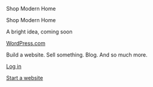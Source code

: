 Shop Modern Home





Shop Modern Home



A bright idea, coming soon

[WordPress.com](https://wordpress.com/?ref=coming_soon "WordPress.com")

Build a website. Sell something. Blog. And so much more.

[Log in](//wordpress.com/log-in?redirect_to=https%3A%2F%2Fshopmodernhouse.wordpress.com%2F)

[Start a website](https://wordpress.com/?ref=coming_soon)




 